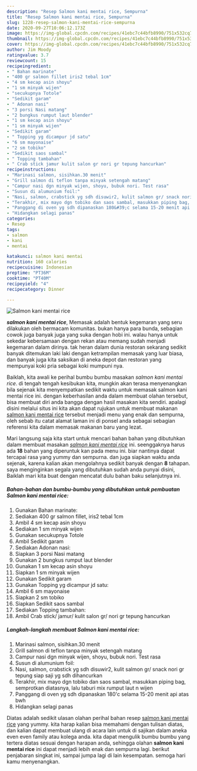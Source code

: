 ```yaml
---
description: "Resep Salmon kani mentai rice, Sempurna"
title: "Resep Salmon kani mentai rice, Sempurna"
slug: 1228-resep-salmon-kani-mentai-rice-sempurna
date: 2020-09-27T10:06:12.173Z
image: https://img-global.cpcdn.com/recipes/41ebc7c44bfb8990/751x532cq70/salmon-kani-mentai-rice-foto-resep-utama.jpg
thumbnail: https://img-global.cpcdn.com/recipes/41ebc7c44bfb8990/751x532cq70/salmon-kani-mentai-rice-foto-resep-utama.jpg
cover: https://img-global.cpcdn.com/recipes/41ebc7c44bfb8990/751x532cq70/salmon-kani-mentai-rice-foto-resep-utama.jpg
author: Jim Moody
ratingvalue: 3.7
reviewcount: 15
recipeingredient:
- " Bahan marinate"
- "400 gr salmon fillet iris2 tebal 1cm"
- "4 sm kecap asin shoyu"
- "1 sm minyak wijen"
- "secukupnya Totole"
- "Sedikit garam"
- " Adonan nasi"
- "3 porsi Nasi matang"
- "2 bungkus rumput laut blender"
- "1 sm kecap asin shoyu"
- "1 sm minyak wijen"
- "Sedikit garam"
- " Topping yg dicampur jd satu"
- "6 sm mayonaise"
- "2 sm tobiko"
- "Sedikit saos sambal"
- " Topping tambahan"
- " Crab stick jamur kulit salon gr nori gr tepung hancurkan"
recipeinstructions:
- "Marinasi salmon, sisihkan.30 menit"
- "Grill salmon di teflon tanpa minyak setengah matang"
- "Campur nasi dgn minyak wijen, shoyu, bubuk nori. Test rasa"
- "Susun di alumunium foil:"
- "Nasi, salmon, crabstick yg sdh disuwir2, kulit salmon gr/ snack nori gr tepung siap saji yg sdh dihancurkan"
- "Terakhir, mix mayo dgn tobiko dan saos sambal, masukkan piping bag, semprotkan diatasnya, lalu taburi mix rumput laut n wijen"
- "Panggang di oven yg sdh dipanaskan 180&#39;c selama 15-20 menit api atas bwh"
- "Hidangkan selagi panas"
categories:
- Resep
tags:
- salmon
- kani
- mentai

katakunci: salmon kani mentai 
nutrition: 160 calories
recipecuisine: Indonesian
preptime: "PT36M"
cooktime: "PT40M"
recipeyield: "4"
recipecategory: Dinner

---
```



![Salmon kani mentai rice](https://img-global.cpcdn.com/recipes/41ebc7c44bfb8990/751x532cq70/salmon-kani-mentai-rice-foto-resep-utama.jpg)

<b><i>salmon kani mentai rice</i></b>, Memasak adalah bentuk kegemaran yang seru dilakukan oleh bermacam komunitas. bukan hanya para bunda, sebagian cowok juga banyak juga yang suka dengan hobi ini. walau hanya untuk sekedar kebersamaan dengan rekan atau memang sudah menjadi kegemaran dalam dirinya. tak heran dalam dunia restoran sekarang sedikit banyak ditemukan laki laki dengan ketrampilan memasak yang luar biasa, dan banyak juga kita saksikan di aneka depot dan restoran yang mempunyai koki pria sebagai koki mumpuni nya.



Baiklah, kita awali ke perihal bumbu bumbu masakan <i>salmon kani mentai rice</i>. di tengah tengah kesibukan kita, mungkin akan terasa menyenangkan bila sejenak kita menyempatkan sedikit waktu untuk memasak salmon kani mentai rice ini. dengan keberhasilan anda dalam membuat olahan tersebut, bisa membuat diri anda bangga dengan hasil masakan kita sendiri. apalagi disini melalui situs ini kita akan dapat rujukan untuk membuat makanan <u>salmon kani mentai rice</u> tersebut menjadi menu yang enak dan sempurna, oleh sebab itu catat alamat laman ini di ponsel anda sebagai sebagian referensi kita dalam memasak makanan baru yang lezat.


Mari langsung saja kita start untuk mencari bahan bahan yang dibutuhkan dalam membuat masakan <u><i>salmon kani mentai rice</i></u> ini. seenggaknya harus ada <b>18</b> bahan yang diperuntuk kan pada menu ini. biar nantinya dapat tercapai rasa yang yummy dan sempurna. dan juga siapkan waktu anda sejenak, karena kalian akan mengolahnya sedikit banyak dengan <b>8</b> tahapan. saya menginginkan segala yang dibutuhkan sudah anda punyai disini, Baiklah mari kita buat dengan mencatat dulu bahan baku selanjutnya ini.

<!--inarticleads1-->

##### Bahan-bahan dan bumbu-bumbu yang dibutuhkan untuk pembuatan Salmon kani mentai rice:

1. Gunakan  Bahan marinate:
1. Sediakan 400 gr salmon fillet, iris2 tebal 1cm
1. Ambil 4 sm kecap asin shoyu
1. Sediakan 1 sm minyak wijen
1. Gunakan secukupnya Totole
1. Ambil Sedikit garam
1. Sediakan  Adonan nasi:
1. Siapkan 3 porsi Nasi matang
1. Gunakan 2 bungkus rumput laut blender
1. Gunakan 1 sm kecap asin shoyu
1. Siapkan 1 sm minyak wijen
1. Gunakan Sedikit garam
1. Gunakan  Topping yg dicampur jd satu:
1. Ambil 6 sm mayonaise
1. Siapkan 2 sm tobiko
1. Siapkan Sedikit saos sambal
1. Sediakan  Topping tambahan:
1. Ambil  Crab stick/ jamur/ kulit salon gr/ nori gr tepung hancurkan




<!--inarticleads2-->

##### Langkah-langkah membuat Salmon kani mentai rice:

1. Marinasi salmon, sisihkan.30 menit
1. Grill salmon di teflon tanpa minyak setengah matang
1. Campur nasi dgn minyak wijen, shoyu, bubuk nori. Test rasa
1. Susun di alumunium foil:
1. Nasi, salmon, crabstick yg sdh disuwir2, kulit salmon gr/ snack nori gr tepung siap saji yg sdh dihancurkan
1. Terakhir, mix mayo dgn tobiko dan saos sambal, masukkan piping bag, semprotkan diatasnya, lalu taburi mix rumput laut n wijen
1. Panggang di oven yg sdh dipanaskan 180&#39;c selama 15-20 menit api atas bwh
1. Hidangkan selagi panas




Diatas adalah sedikit ulasan olahan perihal bahan resep <u>salmon kani mentai rice</u> yang yummy. kita harap kalian bisa memahami dengan tulisan diatas, dan kalian dapat membuat ulang di acara lain untuk di sajikan dalam aneka even even family atau kolega anda. kita dapat mengulik bumbu bumbu yang tertera diatas sesuai dengan harapan anda, sehingga olahan <b>salmon kani mentai rice</b> ini dapat menjadi lebih enak dan sempurna lagi. berikut penjabaran singkat ini, sampai jumpa lagi di lain kesempatan. semoga hari kamu menyenangkan.
